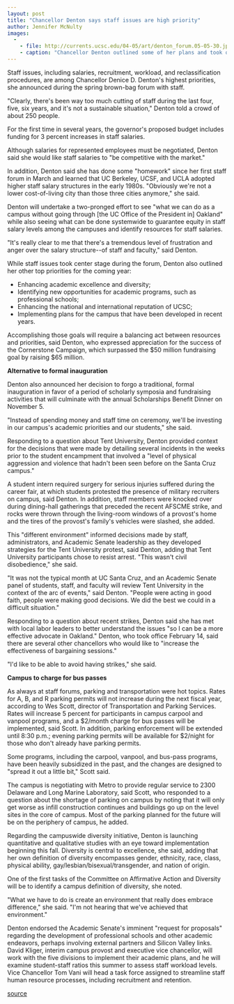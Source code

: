 ```yaml
---
layout: post
title: "Chancellor Denton says staff issues are high priority"
author: Jennifer McNulty
images:
  -
    - file: http://currents.ucsc.edu/04-05/art/denton_forum.05-05-30.jpg
    - caption: "Chancellor Denton outlined some of her plans and took questions on everything from parking to Tent Uity at her spring forum. Photo: Louise Donahue"
---
```


Staff issues, including salaries, recruitment, workload, and reclassification procedures, are among Chancellor Denice D. Denton's highest priorities, she announced during the spring brown-bag forum with staff.

"Clearly, there's been way too much cutting of staff during the last four, five, six years, and it's not a sustainable situation," Denton told a crowd of about 250 people.  

For the first time in several years, the governor's proposed budget includes funding for 3 percent increases in staff salaries.

Although salaries for represented employees must be negotiated, Denton said she would like staff salaries to "be competitive with the market."  

In addition, Denton said she has done some "homework" since her first staff forum in March and learned that UC Berkeley, UCSF, and UCLA adopted higher staff salary structures in the early 1980s. "Obviously we're not a lower cost-of-living city than those three cities anymore," she said.

Denton will undertake a two-pronged effort to see "what we can do as a campus without going through [the UC Office of the President in] Oakland" while also seeing what can be done systemwide to guarantee equity in staff salary levels among the campuses and identify resources for staff salaries.  

"It's really clear to me that there's a tremendous level of frustration and anger over the salary structure--of staff and faculty," said Denton.  

While staff issues took center stage during the forum, Denton also outlined her other top priorities for the coming year:  

* Enhancing academic excellence and diversity;  
* Identifying new opportunities for academic programs, such as professional schools;  
* Enhancing the national and international reputation of UCSC;  
* Implementing plans for the campus that have been developed in recent years.  

Accomplishing those goals will require a balancing act between resources and priorities, said Denton, who expressed appreciation for the success of the Cornerstone Campaign, which surpassed the $50 million fundraising goal by raising $65 million.  

**Alternative to formal inauguration**

Denton also announced her decision to forgo a traditional, formal inauguration in favor of a period of scholarly symposia and fundraising activities that will culminate with the annual Scholarships Benefit Dinner on November 5.  

"Instead of spending money and staff time on ceremony, we'll be investing in our campus's academic priorities and our students," she said.  

Responding to a question about Tent University, Denton provided context for the decisions that were made by detailing several incidents in the weeks prior to the student encampment that involved a "level of physical aggression and violence that hadn't been seen before on the Santa Cruz campus."  

A student intern required surgery for serious injuries suffered during the career fair, at which students protested the presence of military recruiters on campus, said Denton. In addition, staff members were knocked over during dining-hall gatherings that preceded the recent AFSCME strike, and rocks were thrown through the living-room windows of a provost's home and the tires of the provost's family's vehicles were slashed, she added.  

This "different environment" informed decisions made by staff, administrators, and Academic Senate leadership as they developed strategies for the Tent University protest, said Denton, adding that Tent University participants chose to resist arrest. "This wasn't civil disobedience," she said.  

"It was not the typical month at UC Santa Cruz, and an Academic Senate panel of students, staff, and faculty will review Tent University in the context of the arc of events," said Denton. "People were acting in good faith, people were making good decisions. We did the best we could in a difficult situation."  

Responding to a question about recent strikes, Denton said she has met with local labor leaders to better understand the issues "so I can be a more effective advocate in Oakland." Denton, who took office February 14, said there are several other chancellors who would like to "increase the effectiveness of bargaining sessions."  

"I'd like to be able to avoid having strikes," she said.  

**Campus to charge for bus passes**

As always at staff forums, parking and transportation were hot topics. Rates for A, B, and R parking permits will not increase during the next fiscal year, according to Wes Scott, director of Transportation and Parking Services. Rates will increase 5 percent for participants in campus carpool and vanpool programs, and a $2/month charge for bus passes will be implemented, said Scott. In addition, parking enforcement will be extended until 8:30 p.m.; evening parking permits will be available for $2/night for those who don't already have parking permits.  

Some programs, including the carpool, vanpool, and bus-pass programs, have been heavily subsidized in the past, and the changes are designed to "spread it out a little bit," Scott said.  

The campus is negotiating with Metro to provide regular service to 2300 Delaware and Long Marine Laboratory, said Scott, who responded to a question about the shortage of parking on campus by noting that it will only get worse as infill construction continues and buildings go up on the level sites in the core of campus. Most of the parking planned for the future will be on the periphery of campus, he added.  

Regarding the campuswide diversity initiative, Denton is launching quantitative and qualitative studies with an eye toward implementation beginning this fall. Diversity is central to excellence, she said, adding that her own definition of diversity encompasses gender, ethnicity, race, class, physical ability, gay/lesbian/bisexual/transgender, and nation of origin.

One of the first tasks of the Committee on Affirmative Action and Diversity will be to identify a campus definition of diversity, she noted.  

"What we have to do is create an environment that really does embrace difference," she said. "I'm not hearing that we've achieved that environment."  

Denton endorsed the Academic Senate's imminent "request for proposals" regarding the development of professional schools and other academic endeavors, perhaps involving external partners and Silicon Valley links. David Kliger, interim campus provost and executive vice chancellor, will work with the five divisions to implement their academic plans, and he will examine student-staff ratios this summer to assess staff workload levels. Vice Chancellor Tom Vani will head a task force assigned to streamline staff human resource processes, including recruitment and retention.  

[source](http://www1.ucsc.edu/currents/04-05/05-30/staff.asp "Permalink to staff")
